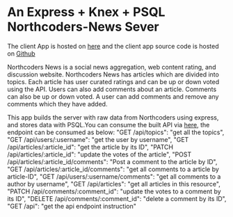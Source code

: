 # An Express + Knex + PSQL Northcoders-News Sever

The client App is hosted on [here](https://tao-nc-news-rest-client.netlify.com/) and the client app source code is hosted on [Github](https://github.com/taodtu/nc-news-rest-client/tree/master/nc-news-rest-client)

Northcoders News is a social news aggregation, web content rating, and discussion website. Northcoders News has articles which are divided into topics. Each article has user curated ratings and can be up or down voted using the API. Users can also add comments about an article. Comments can also be up or down voted. A user can add comments and remove any comments which they have added.

This app builds the server with raw data from Northcoders using express, and stores data with PSQL.You can consume the built API via [here](https://nc-news-rest-api.herokuapp.com/), the endpoint can be consumed as below:
 "GET /api/topics": "get all the topics",
 "GET /api/users/:username": "get the user by username",
 "GET /api/articles/:article_id": "get the article by its ID",
 "PATCH /api/articles/:article_id": "update the votes of the article",
 "POST /api/articles/:article_id/comments": "Post a comment to the article by ID",
 "GET /api/articles/:article_id/comments": "get all comments to a article by article-ID",
 "GET /api/users/:username/comments": "get all comments to a author by username",
 "GET /api/articles": "get all articles in this resource",
 "PATCH /api/comments/:comment_id": "update the votes to a comment by its ID",
 "DELETE /api/comments/:comment_id": "delete a comment by its ID",
 "GET /api": "get the api endpoint instruction"


